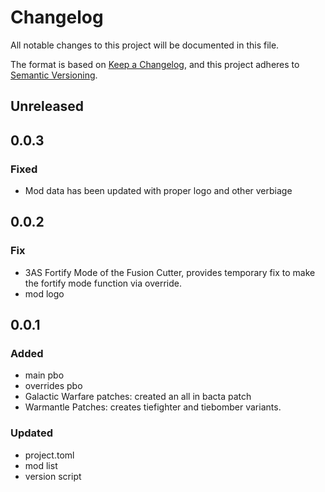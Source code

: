 # Changelog

All notable changes to this project will be documented in this file.

The format is based on [Keep a Changelog](https://keepachangelog.com/en/1.0.0/),
and this project adheres to [Semantic Versioning](https://semver.org/spec/v2.0.0.html).

## Unreleased

## 0.0.3
### Fixed
- Mod data has been updated with proper logo and other verbiage

## 0.0.2
### Fix
- 3AS Fortify Mode of the Fusion Cutter, provides temporary fix to make the fortify mode function via override.
- mod logo

## 0.0.1
### Added
- main pbo
- overrides pbo
- Galactic Warfare patches: created an all in bacta patch
- Warmantle Patches: creates tiefighter and tiebomber variants.
### Updated
- project.toml
- mod list
- version script
